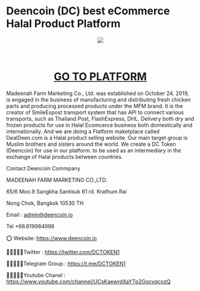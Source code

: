 # Deencoin (DC) best eCommerce Halal Product Platform
<div align="center"><img src="https://deencoin.io/swapexchange/assets/img/artlogo.png" /><br />
</div>
<div align="center">
  <h1><br />
    <a href="https://www.deencoin.io/" target="_blank">GO TO PLATFORM<br />
    </a></h1>
</div>
Madeenah Farm Marketing Co., Ltd. was established on October 24, 2019, is engaged in the business of manufacturing and distributing fresh chicken parts and producing processed products under the MFM brand. It is the creator of SmileExpost transport system that has API to connect various transports, such as Thailand Post, FlashExpress, DHL. Delivery both dry and frozen products for use in Halal Ecomcerce business both domestically and internationally. And we are doing a Flatform maketplace called DealDeen.com is a Halal product selling website. Our main target group is Muslim brothers and sisters around the world. We create a DC Token (Deencoin) for use in our platform. to be used as an intermediary in the exchange of Halal products between countries.

Contact Deencoin Commpany


MADEENAH FARM MARKETING CO.,LTD.

65/6 Moo.9 Sangkha Santisuk 61 rd. Krathum Rai

Nong Chok, Bangkok 10530 TH

Email : admin@deencoin.io

Tel +66.619984998

⭕ Website: https://www.deencoin.io

👨🏿‍🤝‍👨🏿Twitter : https://twitter.com/DCTOKEN1

👨🏿‍🤝‍👨🏿Telegram Group : https://t.me/DCTOKEN1

👨🏿‍🤝‍👨🏿Youtube Chanel : https://www.youtube.com/channel/UCsKaewrdXaYTp2GocvqcozQ
